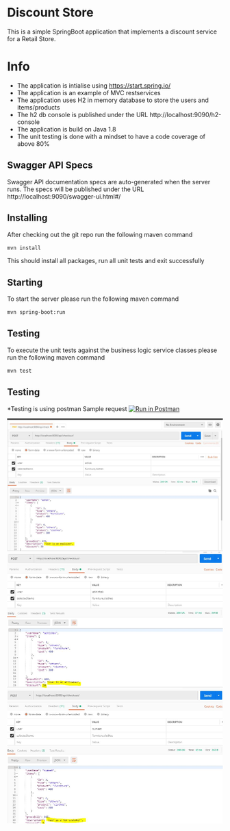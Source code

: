 # Discount Store

This is a simple SpringBoot application that implements a discount service for a Retail Store.

# Info
* The application is intialise using https://start.spring.io/
* The application is an example of MVC restservices
* The application uses H2 in memory database to store the users and items/products
* The h2 db console is published under the URL http://localhost:9090/h2-console
* The application is build on Java 1.8
* The unit testing is done with a mindset to have a code coverage of above 80%


## Swagger API Specs

Swagger API documentation specs are auto-generated when the server runs. The specs will be published under the URL http://localhost:9090/swagger-ui.html#/

## Installing

After checking out the git repo run the following maven command

```bash
mvn install
```

This should install all packages, run all unit tests and exit successfully

## Starting

To start the server please run the following maven command

```bash
mvn spring-boot:run
```

## Testing

To execute the unit tests against the business logic service classes please run the following maven command

```bash
mvn test
```

## Testing

*Testing is using postman
Sample request
[![Run in Postman](https://run.pstmn.io/button.svg)](https://app.getpostman.com/run-collection/a08bac24b9bf465da1da)

![alt text](https://github.com/hissamus/discount-demo/blob/master/src/main/resources/static/Capture1.JPG)
![alt text](https://github.com/hissamus/discount-demo/blob/master/src/main/resources/static/Capture2.JPG)
![alt text](https://github.com/hissamus/discount-demo/blob/master/src/main/resources/static/Capture3.JPG)

